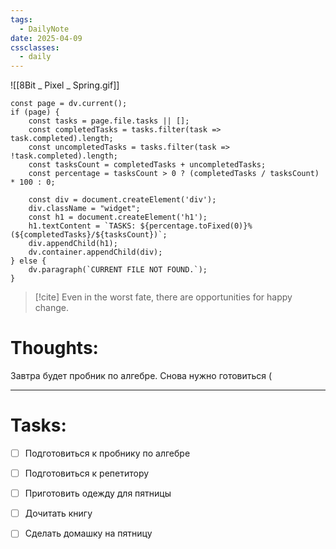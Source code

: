 ```yaml
---
tags:
  - DailyNote
date: 2025-04-09
cssclasses:
  - daily
---
```


![[8Bit _ Pixel _ Spring.gif]]

```dataviewjs
const page = dv.current();
if (page) {
    const tasks = page.file.tasks || [];
    const completedTasks = tasks.filter(task => task.completed).length;
    const uncompletedTasks = tasks.filter(task => !task.completed).length;
    const tasksCount = completedTasks + uncompletedTasks;
    const percentage = tasksCount > 0 ? (completedTasks / tasksCount) * 100 : 0;

    const div = document.createElement('div');
    div.className = "widget";
    const h1 = document.createElement('h1');
    h1.textContent = `TASKS: ${percentage.toFixed(0)}% (${completedTasks}/${tasksCount})`;
    div.appendChild(h1);
    dv.container.appendChild(div);
} else {
    dv.paragraph(`CURRENT FILE NOT FOUND.`);
}
```

> [!cite] 
> Even in the worst fate, there are opportunities for happy change.


# **Thoughts:**

Завтра будет пробник по алгебре. Снова нужно готовиться (


---

# **Tasks:**

- [ ] Подготовиться к пробнику по алгебре
- [ ] Подготовиться к репетитору
- [ ] Приготовить одежду для пятницы
- [ ] Дочитать книгу
- [ ] Сделать домашку на пятницу

